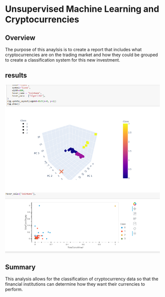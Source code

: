# Unsupervised Machine Learning and Cryptocurrencies

## Overview

The purpose of this anaylsis is to create a report that includes what cryptocurrencies are on the trading market and how they could be grouped to create a classification system for this new investment.

## results
![figs](https://github.com/summerginger/Cryptocurrencies/blob/main/pics/figshow.png)
![totalcoinsmined](https://github.com/summerginger/Cryptocurrencies/blob/main/pics/totalcoinsmined.png)

## Summary

This analysis allows for the classification of cryptocurrency data so that the financial institutions can determine how they want their currencies to perform.
